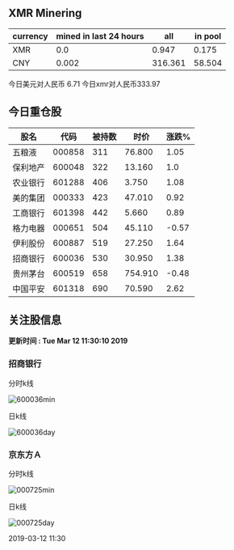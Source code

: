 ## XMR Minering

|currency|mined in last 24 hours|all|in pool|
|---|---|---|---|
|XMR|0.0|0.947|0.175|
|CNY|0.002|316.361|58.504|

今日美元对人民币 6.71	今日xmr对人民币333.97


## 今日重仓股 

|股名|代码|被持数|时价|涨跌%|
|---|---|---|---|---|
|五粮液|000858|311|76.800|1.05|
|保利地产|600048|322|13.160|1.0|
|农业银行|601288|406|3.750|1.08|
|美的集团|000333|423|47.010|0.92|
|工商银行|601398|442|5.660|0.89|
|格力电器|000651|504|45.110|-0.57|
|伊利股份|600887|519|27.250|1.64|
|招商银行|600036|530|30.950|1.38|
|贵州茅台|600519|658|754.910|-0.48|
|中国平安|601318|690|70.590|2.62|

## 关注股信息
**更新时间 : Tue Mar 12 11:30:10 2019**
### 招商银行 
分时k线

![600036min](http://image.sinajs.cn/newchart/min/n/sh600036.gif)

日k线

![600036day](http://image.sinajs.cn/newchart/daily/n/sh600036.gif)

### 京东方Ａ 
分时k线

![000725min](http://image.sinajs.cn/newchart/min/n/sz000725.gif)

日k线

![000725day](http://image.sinajs.cn/newchart/daily/n/sz000725.gif)

2019-03-12 11:30